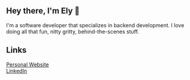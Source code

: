 ## Hey there, I'm Ely 👋

I'm a software developer that specializes in backend development. I love doing all that fun, nitty gritty, behind-the-scenes stuff.

## Links
[Personal Website](https://elyc.in)  
[LinkedIn](https://linkedin.com/in/elycin)  
